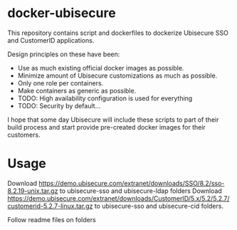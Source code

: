 # docker-ubisecure
This repository contains script and dockerfiles to dockerize Ubisecure SSO and CustomerID applications.

Design principles on these have been:
* Use as much existing official docker images as possible.
* Minimize amount of Ubisecure customizations as much as possible.
* Only one role per containers.
* Make containers as generic as possible.
* TODO: High availability configuration is used for everything
* TODO: Security by default...

I hope that some day Ubisecure will include these scripts to part of their build process and start provide pre-created docker images for their customers.

# Usage
Download https://demo.ubisecure.com/extranet/downloads/SSO/8.2/sso-8.2.19-unix.tar.gz to ubisecure-sso and ubisecure-ldap folders
Download https://demo.ubisecure.com/extranet/downloads/CustomerID/5.x/5.2/5.2.7/customerid-5.2.7-linux.tar.gz to ubisecure-sso and ubisecure-cid folders.

Follow readme files on folders